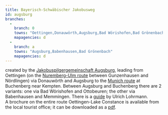 ```yaml
---
title: Bayerisch-Schwäbischer Jakobusweg
id: augsburg
branches:
  -
    branch: 0
    towns: "Oettingen,Donauwörth,Augsburg,Bad Wörishofen,Bad Grönenbach,Buchenberg"
    mapagencies: d
  -
    branch: a
    towns: "Augsburg,Babenhausen,Bad Grönenbach"
    mapagencies: d
---
```


created by the [Jakobuspilgergemeinschaft Augsburg][0], leading from Oettingen (on the [Nuremberg-Ulm route][1] between Gunzenhausen and Nördlingen) via Donauwörth and Augsburg to the [Munich route][2] at Buchenberg near Kempten. Between Augsburg and Buchenberg there are 2 variants: one via Bad Wörishofen and Ottobeuren; the other via Babenhausen and Memmingen. There is a [guide][3] by Ulrich Lohrmann.  
A brochure on the entire route Oettingen-Lake Constance is available from the local tourist office; it can be downloaded as a [pdf][4].

[0]: http://www.jakobuspilgergemeinschaft-augsburg.de/
[1]: ulm.html
[2]: munich.html
[3]: http://www.amazon.de/exec/obidos/ASIN/3899875117/europaischefe-21
[4]: http://www.allgaeu.info/se_data/_filebank/pdf/jakobusweg/jakoubus_pilgerweg.pdf